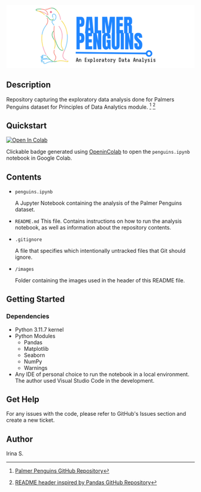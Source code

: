<picture align="center">
  <source media="(prefers-color-scheme: dark)" srcset="https://raw.githubusercontent.com/TindraIS/pda-palmer-penguins-eda/main/images/dark_header.png">
  <img alt="Light header" src="https://raw.githubusercontent.com/TindraIS/pda-palmer-penguins-eda/main/images/light_header.png">
</picture>

## Description
Repository capturing the exploratory data analysis done for Palmers Penguins dataset for Principles of Data Analytics module. [^1] [^2]

## Quickstart

<a target="_blank" href="https://colab.research.google.com/github/TindraIS/pda-palmer-penguins-eda/blob/main/penguins.ipynb">
  <img src="https://colab.research.google.com/assets/colab-badge.svg" alt="Open In Colab"/>
</a>

Clickable badge generated using [OpeninColab](https://openincolab.com/) to open the `penguins.ipynb` notebook in Google Colab.

## Contents

* `penguins.ipynb`

   A Jupyter Notebook containing the analysis of the Palmer Penguins dataset.

* `README.md`
    This file. Contains instructions on how to run the analysis notebook, as well as information about the repository contents.

* `.gitignore`

   A file that specifies which intentionally untracked files that Git should ignore.

* `/images`

   Folder containing the images used in the header of this README file.

## Getting Started

### Dependencies
* Python 3.11.7 kernel
* Python Modules
    - Pandas
    - Matplotlib
    - Seaborn
    - NumPy
    - Warnings
* Any IDE of personal choice to run the notebook in a local environment. The author used Visual Studio Code in the development.

## Get Help

For any issues with the code, please refer to GitHub's Issues section and create a new ticket.

## Author
Irina S.


[^1]: [Palmer Penguins GitHub Repository]( https://github.com/allisonhorst/palmerpenguins)
[^2]: [README header inspired by Pandas GitHub Repository](https://github.com/pandas-dev/pandas)